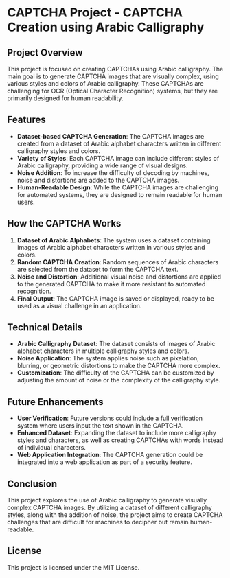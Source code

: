 # CAPTCHA Project - CAPTCHA Creation using Arabic Calligraphy

## Project Overview
This project is focused on creating CAPTCHAs using Arabic calligraphy. The main goal is to generate CAPTCHA images that are visually complex, using various styles and colors of Arabic calligraphy. These CAPTCHAs are challenging for OCR (Optical Character Recognition) systems, but they are primarily designed for human readability.



## Features
- **Dataset-based CAPTCHA Generation**: The CAPTCHA images are created from a dataset of Arabic alphabet characters written in different calligraphy styles and colors.
- **Variety of Styles**: Each CAPTCHA image can include different styles of Arabic calligraphy, providing a wide range of visual designs.
- **Noise Addition**: To increase the difficulty of decoding by machines, noise and distortions are added to the CAPTCHA images.
- **Human-Readable Design**: While the CAPTCHA images are challenging for automated systems, they are designed to remain readable for human users.

## How the CAPTCHA Works
1. **Dataset of Arabic Alphabets**: The system uses a dataset containing images of Arabic alphabet characters written in various styles and colors.
2. **Random CAPTCHA Creation**: Random sequences of Arabic characters are selected from the dataset to form the CAPTCHA text.
3. **Noise and Distortion**: Additional visual noise and distortions are applied to the generated CAPTCHA to make it more resistant to automated recognition.
4. **Final Output**: The CAPTCHA image is saved or displayed, ready to be used as a visual challenge in an application.

## Technical Details
- **Arabic Calligraphy Dataset**: The dataset consists of images of Arabic alphabet characters in multiple calligraphy styles and colors.
- **Noise Application**: The system applies noise such as pixelation, blurring, or geometric distortions to make the CAPTCHA more complex.
- **Customization**: The difficulty of the CAPTCHA can be customized by adjusting the amount of noise or the complexity of the calligraphy style.

## Future Enhancements
- **User Verification**: Future versions could include a full verification system where users input the text shown in the CAPTCHA.
- **Enhanced Dataset**: Expanding the dataset to include more calligraphy styles and characters, as well as creating CAPTCHAs with words instead of individual characters.
- **Web Application Integration**: The CAPTCHA generation could be integrated into a web application as part of a security feature.

## Conclusion
This project explores the use of Arabic calligraphy to generate visually complex CAPTCHA images. By utilizing a dataset of different calligraphy styles, along with the addition of noise, the project aims to create CAPTCHA challenges that are difficult for machines to decipher but remain human-readable.

## License
This project is licensed under the MIT License.

